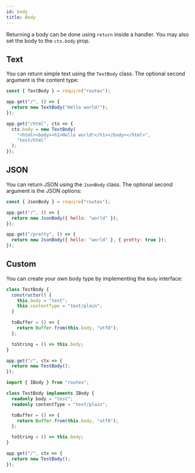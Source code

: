 ```yaml
---
id: body
title: Body
---
```


Returning a body can be done using `return` inside a handler.
You may also set the body to the `ctx.body` prop.

## Text

You can return simple text using the `TextBody` class. The optional second argument is the content type:

```js
const { TextBody } = require("routex");

app.get("/", () => {
  return new TextBody("Hello world!");
});

app.get("/html", ctx => {
  ctx.body = new TextBody(
    "<html><body><h1>Hello world!</h1></body></html>",
    "text/html"
  );
});
```

## JSON

You can return JSON using the `JsonBody` class. The optional second argument is the JSON options:

```js
const { JsonBody } = require("routex");

app.get("/", () => {
  return new JsonBody({ hello: "world" });
});

app.get("/pretty", () => {
  return new JsonBody({ hello: "world" }, { pretty: true });
});
```

## Custom

You can create your own body type by implementing the `Body` interface:

<!--DOCUSAURUS_CODE_TABS-->
<!--JavaScript-->

```js
class TestBody {
  constructor() {
    this.body = "test";
    this.contentType = "text/plain";
  }

  toBuffer = () => {
    return Buffer.from(this.body, "utf8");
  };

  toString = () => this.body;
}

app.get("/", ctx => {
  return new TestBody();
});
```

<!--TypeScript-->

```typescript
import { IBody } from "routex";

class TestBody implements IBody {
  readonly body = "test";
  readonly contentType = "text/plain";

  toBuffer = () => {
    return Buffer.from(this.body, "utf8");
  };

  toString = () => this.body;
}

app.get("/", ctx => {
  return new TestBody();
});
```

<!--END_DOCUSAURUS_CODE_TABS-->
